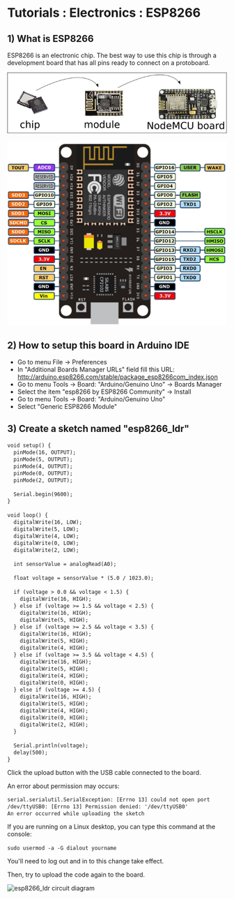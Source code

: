 # Tutorials : Electronics : ESP8266

## 1) What is ESP8266

ESP8266 is an electronic chip. The best way to use this chip is through a development board that 
has all pins ready to connect on a protoboard.

![ESP8266 NodeMCU](esp8266_chip_module_board.png)

![ESP8266 NodeMCU pin map](nodemcu_pins.png)

## 2) How to setup this board in Arduino IDE

- Go to menu File -> Preferences
- In "Additional Boards Manager URLs" field fill this URL: http://arduino.esp8266.com/stable/package_esp8266com_index.json
- Go to menu Tools -> Board: "Arduino/Genuino Uno" -> Boards Manager
- Select the item "esp8266 by ESP8266 Community" -> Install
- Go to menu Tools -> Board: "Arduino/Genuino Uno"
- Select "Generic ESP8266 Module"

## 3) Create a sketch named "esp8266_ldr"

```
void setup() {
  pinMode(16, OUTPUT);
  pinMode(5, OUTPUT);
  pinMode(4, OUTPUT);
  pinMode(0, OUTPUT);
  pinMode(2, OUTPUT);
  
  Serial.begin(9600);
}

void loop() {
  digitalWrite(16, LOW);
  digitalWrite(5, LOW);
  digitalWrite(4, LOW);
  digitalWrite(0, LOW);
  digitalWrite(2, LOW);
  
  int sensorValue = analogRead(A0);

  float voltage = sensorValue * (5.0 / 1023.0);

  if (voltage > 0.0 && voltage < 1.5) {
    digitalWrite(16, HIGH);
  } else if (voltage >= 1.5 && voltage < 2.5) {
    digitalWrite(16, HIGH);
    digitalWrite(5, HIGH);
  } else if (voltage >= 2.5 && voltage < 3.5) {
    digitalWrite(16, HIGH);
    digitalWrite(5, HIGH);
    digitalWrite(4, HIGH);
  } else if (voltage >= 3.5 && voltage < 4.5) {
    digitalWrite(16, HIGH);
    digitalWrite(5, HIGH);
    digitalWrite(4, HIGH);
    digitalWrite(0, HIGH);
  } else if (voltage >= 4.5) {
    digitalWrite(16, HIGH);
    digitalWrite(5, HIGH);
    digitalWrite(4, HIGH);
    digitalWrite(0, HIGH);
    digitalWrite(2, HIGH);
  }

  Serial.println(voltage);
  delay(500);
}
```

Click the upload button with the USB cable connected to the board.

An error about permission may occurs:

```
serial.serialutil.SerialException: [Errno 13] could not open port /dev/ttyUSB0: [Errno 13] Permission denied: '/dev/ttyUSB0'
An error occurred while uploading the sketch
```

If you are running on a Linux desktop, you can type this command at the console:

`sudo usermod -a -G dialout yourname`

You'll need to log out and in to this change take effect.

Then, try to upload the code again to the board.

![esp8266_ldr circuit diagram](esp8266_ldr.png)

